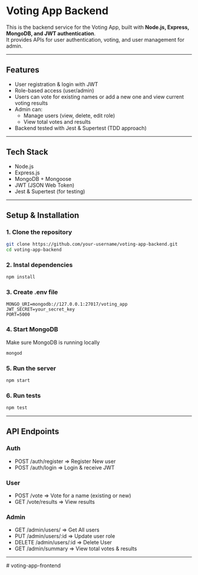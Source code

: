 # Voting App Backend

This is the backend service for the Voting App, built with **Node.js, Express, MongoDB, and JWT authentication**.  
It provides APIs for user authentication, voting, and user management for admin.

---

## Features
- User registration & login with JWT
- Role-based access (user/admin)
- Users can vote for existing names or add a new one and view current voting results
- Admin can:
  - Manage users (view, delete, edit role)
  - View total votes and results
- Backend tested with Jest & Supertest (TDD approach)

---

## Tech Stack
- Node.js
- Express.js
- MongoDB + Mongoose
- JWT (JSON Web Token)
- Jest & Supertest (for testing)

---

## Setup & Installation

### 1. Clone the repository
```bash
git clone https://github.com/your-username/voting-app-backend.git
cd voting-app-backend
```

### 2. Instal dependencies
```bash
npm install
```

### 3. Create .env file
```.env
MONGO_URI=mongodb://127.0.0.1:27017/voting_app
JWT_SECRET=your_secret_key
PORT=5000
```

### 4. Start MongoDB
Make sure MongoDB is running locally
```bash
mongod
```

### 5. Run the server
```bash
npm start
```

### 6. Run tests
```bash
npm test
```
---

## API Endpoints
### Auth
- POST /auth/register => Register New user
- POST /auth/login => Login & receive JWT

### User
- POST /vote => Vote for a name (existing or new)
- GET /vote/results => View results

### Admin
- GET /admin/users/ => Get All users
- PUT /admin/users/:id => Update user role
- DELETE /admin/users/:id => Delete User
- GET /admin/summary => View total votes & results

---
#   v o t i n g - a p p - f r o n t e n d  
 